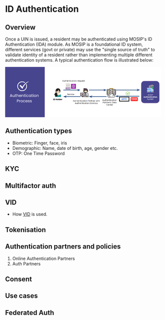 # ID Authentication

## Overview
Once a UIN is issued, a resident may be authenticated using MOSIP's ID Authentication (IDA) module. As MOSIP is a foundational ID system, different services (govt or private) may use the "single source of truth" to validate identity of a resident rather than implementing multiple different authentication systems.  A typical authentication flow is illustrated below:

![](_images/ida-process.png)

## Authentication types
* Biometric: Finger, face, iris
* Demographic: Name, date of birth, age, gender etc.  
* OTP: One Time Password

## KYC

## Multifactor auth

## VID
* How [VID](Identifiers.md#vid) is used.  

## Tokenisation 

## Authentication partners and policies
1. Online Authentication Partners
1. Auth Partners

## Consent

## Use cases

## Federated Auth



